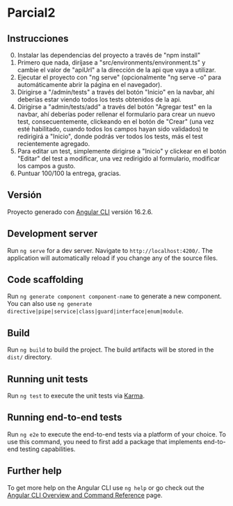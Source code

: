 # Parcial2

## Instrucciones

0) Instalar las dependencias del proyecto a través de "npm install"
1) Primero que nada, diríjase a "src/environments/environment.ts" y cambie el valor de "apiUrl" a la dirección de la api que vaya a utilizar.
2) Ejecutar el proyecto con "ng serve" (opcionalmente "ng serve -o" para automáticamente abrir la página en el navegador).
3) Dirigirse a "/admin/tests" a través del botón "Inicio" en la navbar, ahí deberías estar viendo todos los tests obtenidos de la api.
4) Dirigirse a "admin/tests/add" a través del botón "Agregar test" en la navbar, ahí deberías poder rellenar el formulario para crear un nuevo test, consecuentemente, clickeando en el botón de "Crear" (una vez esté habilitado, cuando todos los campos hayan sido validados) te redirigirá a "Inicio", donde podrás ver todos los tests, más el test recientemente agregado.
5) Para editar un test, simplemente dirigirse a "Inicio" y clickear en el botón "Editar" del test a modificar, una vez redirigido al formulario, modificar los campos a gusto. 
6) Puntuar 100/100 la entrega, gracias.

## Versión

Proyecto generado con [Angular CLI](https://github.com/angular/angular-cli) versión 16.2.6.

## Development server

Run `ng serve` for a dev server. Navigate to `http://localhost:4200/`. The application will automatically reload if you change any of the source files.

## Code scaffolding

Run `ng generate component component-name` to generate a new component. You can also use `ng generate directive|pipe|service|class|guard|interface|enum|module`.

## Build

Run `ng build` to build the project. The build artifacts will be stored in the `dist/` directory.

## Running unit tests

Run `ng test` to execute the unit tests via [Karma](https://karma-runner.github.io).

## Running end-to-end tests

Run `ng e2e` to execute the end-to-end tests via a platform of your choice. To use this command, you need to first add a package that implements end-to-end testing capabilities.

## Further help

To get more help on the Angular CLI use `ng help` or go check out the [Angular CLI Overview and Command Reference](https://angular.io/cli) page.
